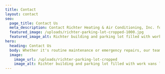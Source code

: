 ```yaml
---
title: Contact
layout: contact
seo:
  page_title: Contact Us
  meta_description: Contact Richter Heating & Air Conditioning, Inc. for emergency HVAC services or to learn more about our other complete HVAC services. We look forward to helping you!
  featured_image: /uploads/richter-parking-lot-cropped-1000.jpg
  featured_image_alt: Richter building and parking lot filled with work vans loading supplies for the work day
hero: 
  heading: Contact Us
  body: Whether it's routine maintenance or emergency repairs, our team of certified HVAC professionals is here to help you.
  image: 
    image_url: /uploads/richter-parking-lot-cropped
    image_alt: Richter building and parking lot filled with work vans loading supplies for the work day
---
```

